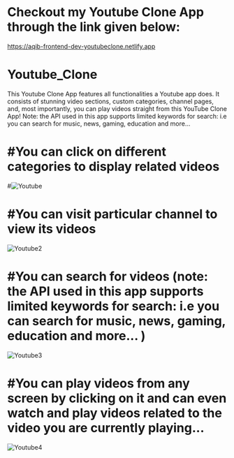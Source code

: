 # Checkout my Youtube Clone App through the link given below:
https://aqib-frontend-dev-youtubeclone.netlify.app

# Youtube_Clone
This Youtube Clone App features all functionalities a Youtube app does. It consists of stunning video sections, custom categories, channel pages, and, most importantly, you can play videos straight from this YouTube Clone App!
Note: the API used in this app supports limited keywords for search: i.e you can search for music, news, gaming, education and more... 


# #You can click on different categories to display related videos
#![Youtube](https://user-images.githubusercontent.com/37264147/218911769-19cc93d5-3e59-4e8c-a2e5-e8d4b821133e.gif)




# #You can visit particular channel to view its videos

![Youtube2](https://user-images.githubusercontent.com/37264147/218912862-0e054fad-2560-49b1-9740-9ef2b7922031.gif)




# #You can search for videos (note: the API used in this app supports limited keywords for search: i.e you can search for music, news, gaming, education and more... )

![Youtube3](https://user-images.githubusercontent.com/37264147/218915012-59023516-aa5d-4e8c-bc4e-c380b9dd5962.gif)




# #You can play videos from any screen by clicking on it and can even watch and play videos related to the video you are currently playing...
![Youtube4](https://user-images.githubusercontent.com/37264147/218917431-355f5c7c-7a5a-43e4-8eed-a4da3e233e36.gif)
